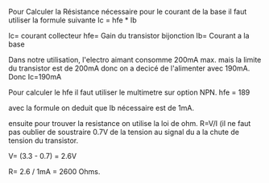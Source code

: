 Pour Calculer la Résistance nécessaire pour le 
courant de la base il faut utiliser la formule suivante
Ic = hfe * Ib

Ic= courant collecteur
hfe= Gain du transistor bijonction
Ib= Courant a la base


Dans notre utilisation, l'electro aimant consomme
200mA max. mais la limite du transistor est de 200mA
donc on a decicé de l'alimenter avec 190mA. 
Donc Ic=190mA

Pour calculer le hfe il faut utiliser le multimetre sur 
option NPN.   hfe = 189

avec la formule on deduit que Ib nécessaire est de 1mA.

ensuite pour trouver la resistance on utilise la loi de ohm.
R=V/I (il ne faut pas oublier de soustraire 0.7V de la tension
 au signal du a la chute de tension du transistor.

V= (3.3 - 0.7) = 2.6V

R= 2.6 / 1mA = 2600 Ohms.
